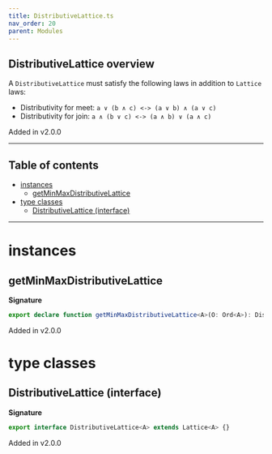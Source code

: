 ```yaml
---
title: DistributiveLattice.ts
nav_order: 20
parent: Modules
---
```


## DistributiveLattice overview

A `DistributiveLattice` must satisfy the following laws in addition to `Lattice` laws:

- Distributivity for meet: `a ∨ (b ∧ c) <-> (a ∨ b) ∧ (a ∨ c)`
- Distributivity for join: `a ∧ (b ∨ c) <-> (a ∧ b) ∨ (a ∧ c)`

Added in v2.0.0

---

<h2 class="text-delta">Table of contents</h2>

- [instances](#instances)
  - [getMinMaxDistributiveLattice](#getminmaxdistributivelattice)
- [type classes](#type-classes)
  - [DistributiveLattice (interface)](#distributivelattice-interface)

---

# instances

## getMinMaxDistributiveLattice

**Signature**

```ts
export declare function getMinMaxDistributiveLattice<A>(O: Ord<A>): DistributiveLattice<A>
```

Added in v2.0.0

# type classes

## DistributiveLattice (interface)

**Signature**

```ts
export interface DistributiveLattice<A> extends Lattice<A> {}
```

Added in v2.0.0
